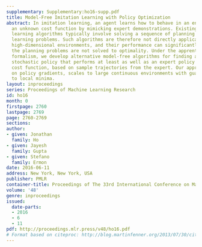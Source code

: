 ```yaml
---
supplementary: Supplementary:ho16-supp.pdf
title: Model-Free Imitation Learning with Policy Optimization
abstract: In imitation learning, an agent learns how to behave in an environment with
  an unknown cost function by mimicking expert demonstrations. Existing imitation
  learning algorithms typically involve solving a sequence of planning or reinforcement
  learning problems. Such algorithms are therefore not directly applicable to large,
  high-dimensional environments, and their performance can significantly degrade if
  the planning problems are not solved to optimality. Under the apprenticeship learning
  formalism, we develop alternative model-free algorithms for finding a parameterized
  stochastic policy that performs at least as well as an expert policy on an unknown
  cost function, based on sample trajectories from the expert. Our approach, based
  on policy gradients, scales to large continuous environments with guaranteed convergence
  to local minima.
layout: inproceedings
series: Proceedings of Machine Learning Research
id: ho16
month: 0
firstpage: 2760
lastpage: 2769
page: 2760-2769
sections: 
author:
- given: Jonathan
  family: Ho
- given: Jayesh
  family: Gupta
- given: Stefano
  family: Ermon
date: 2016-06-11
address: New York, New York, USA
publisher: PMLR
container-title: Proceedings of The 33rd International Conference on Machine Learning
volume: '48'
genre: inproceedings
issued:
  date-parts:
  - 2016
  - 6
  - 11
pdf: http://proceedings.mlr.press/v48/ho16.pdf
# Format based on citeproc: http://blog.martinfenner.org/2013/07/30/citeproc-yaml-for-bibliographies/
---
```

